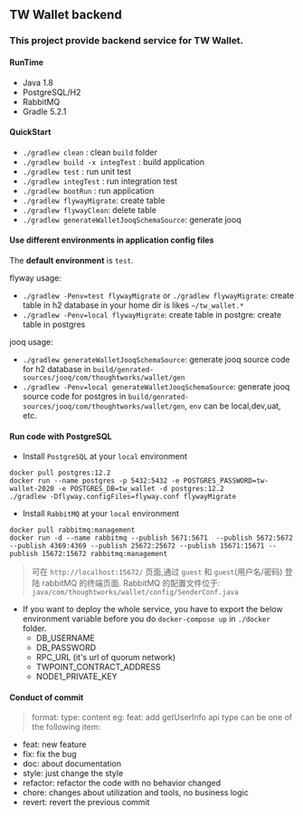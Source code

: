 ## TW Wallet backend
### This project provide backend service for TW Wallet.

#### RunTime
* Java 1.8
* PostgreSQL/H2
* RabbitMQ
* Gradle 5.2.1

#### QuickStart
* `./gradlew clean` : clean `build` folder
* `./gradlew build -x integTest` : build application
* `./gradlew test` : run unit test
* `./gradlew integTest` : run integration test
* `./gradlew bootRun` : run application
* `./gradlew flywayMigrate`: create table
* `./gradlew flywayClean`: delete table
* `./gradlew generateWalletJooqSchemaSource`:  generate jooq

#### Use different environments in application config files
The **default environment** is `test`.

flyway usage:
* `./gradlew -Penv=test flywayMigrate` or `./gradlew flywayMigrate`: create table in h2 database in your home dir is likes `~/tw_wallet.*`
* `./gradlew -Penv=local flywayMigrate`: create table in postgre: create table in postgres

jooq usage:
* `./gradlew generateWalletJooqSchemaSource`: generate jooq source code for h2 database in `build/genrated-sources/jooq/com/thoughtworks/wallet/gen`
* `./gradlew -Penv=local generateWalletJooqSchemaSource`: generate jooq source code for postgres in `build/genrated-sources/jooq/com/thoughtworks/wallet/gen`, `env` can be local,dev,uat, etc.

#### Run code with PostgreSQL
* Install `PostgreSQL` at your `local` environment
```
docker pull postgres:12.2
docker run --name postgres -p 5432:5432 -e POSTGRES_PASSWORD=tw-wallet-2020 -e POSTGRES_DB=tw_wallet -d postgres:12.2
./gradlew -Dflyway.configFiles=flyway.conf flywayMigrate
```

* Install `RabbitMQ` at your `local` environment
```
docker pull rabbitmq:management
docker run -d --name rabbitmq --publish 5671:5671  --publish 5672:5672 --publish 4369:4369 --publish 25672:25672 --publish 15671:15671 --publish 15672:15672 rabbitmq:management
```
> 可在 `http://localhost:15672/` 页面,通过 `guest` 和 `guest`(用户名/密码) 登陆 rabbitMQ 的终端页面.
> RabbitMQ 的配置文件位于: `java/com/thoughtworks/wallet/config/SenderConf.java` 

* If you want to deploy the whole service, you have to export the below environment variable before you do `docker-compose up` in `./docker` folder.
    * DB_USERNAME
    * DB_PASSWORD
    * RPC_URL (it's url of quorum network)
    * TWPOINT_CONTRACT_ADDRESS
    * NODE1_PRIVATE_KEY

#### Conduct of commit
> format: type: content
> eg: feat: add getUserInfo api
> type can be one of the following item:
* feat: new feature 
* fix: fix the bug 
* doc: about documentation 
* style: just change the style 
* refactor: refactor the code with no behavior changed
* chore: changes about utilization and tools, no business logic
* revert: revert the previous commit
